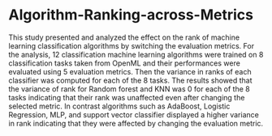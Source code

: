 # Algorithm-Ranking-across-Metrics

This study presented and analyzed the effect on the rank of machine learning classification algorithms by switching the evaluation metrics. For the  analysis, 12 classification machine learning algorithms were trained on 8 classification tasks taken from OpenML and their performances were evaluated using 5 evaluation metrics. Then the variance in ranks of each classifier was computed for each of the 8 tasks. The results showed that the variance of rank for Random forest and KNN was 0 for each of the 8 tasks indicating that their rank was unaffected even after changing the selected metric. In contrast algorithms such as AdaBoost, Logistic Regression, MLP, and support vector classifier displayed a higher variance in rank indicating that they were affected by changing the evaluation metric.
